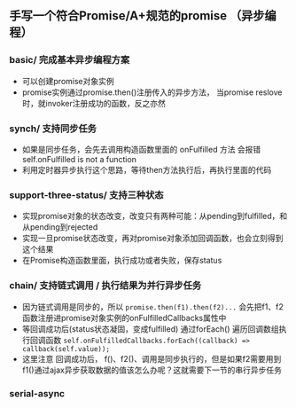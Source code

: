 ## 手写一个符合Promise/A+规范的promise （异步编程）

### basic/ 完成基本异步编程方案

* 可以创建promise对象实例
* promise实例通过promise.then()注册传入的异步方法， 当promise reslove时，就invoker注册成功的函数，反之亦然

### synch/  支持同步任务

* 如果是同步任务，会先去调用构造函数里面的 onFulfilled 方法 会报错 self.onFulfilled is not a function
* 利用定时器异步执行这个思路，等待then方法执行后，再执行里面的代码

### support-three-status/ 支持三种状态 

* 实现promise对象的状态改变，改变只有两种可能：从pending到fulfilled，和从pending到rejected
* 实现一旦promise状态改变，再对promise对象添加回调函数，也会立刻得到这个结果
* 在Promise构造函数里面，执行成功或者失败，保存status

### chain/ 支持链式调用 / 执行结果为并行异步任务

* 因为链式调用是同步的，所以 `promise.then(f1).then(f2)...` 会先把f1、f2函数注册进promise对象实例的onFulfilledCallbacks属性中
* 等回调成功后(status状态凝固，变成fulfilled) 通过forEach() 遍历回调数组执行回调函数
`self.onFulfilledCallbacks.forEach((callback) => callback(self.value));`
* 这里注意 回调成功后， f()、f2()、调用是同步执行的，但是如果f2需要用到f1()通过ajax异步获取数据的值该怎么办呢？这就需要下一节的串行异步任务

### serial-async


